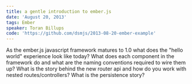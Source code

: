 ```yaml
---
title: a gentle introduction to ember.js
date: 'August 20, 2013'
tags: Ember
speaker: Toran Billups
code: 'https://github.com/dsmjs/2013-08-20-ember-example'
---
```


As the ember.js javascript framework matures to 1.0 what does the "hello world" experience look like today? What does each component in the framework do and what are the naming conventions required to wire them up? What is the story behind the new router api and how do you work with nested routes/controllers? What is the persistence story?


